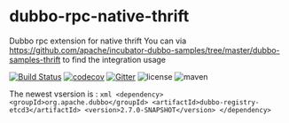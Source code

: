 # dubbo-rpc-native-thrift
Dubbo rpc extension for native thrift
You can via https://github.com/apache/incubator-dubbo-samples/tree/master/dubbo-samples-thrift to find the integration usage 
 
[![Build Status](https://travis-ci.org/dubbo/dubbo-rpc-native-thrift.svg?branch=master)](https://travis-ci.org/dubbo/dubbo-rpc-native-thrift) 
[![codecov](https://codecov.io/gh/dubbo/dubbo-rpc-native-thrift/branch/master/graph/badge.svg)](https://codecov.io/gh/dubbo/dubbo-rpc-native-thrift)
[![Gitter](https://badges.gitter.im/alibaba/dubbo.svg)](https://gitter.im/alibaba/dubbo?utm_source=badge&utm_medium=badge&utm_campaign=pr-badge)
![license](https://img.shields.io/github/license/dubbo/dubbo-rpc-native-thrift.svg)
![maven](https://img.shields.io/maven-central/v/org.apache.dubb/dubbo-rpc-native-thrift.svg)

The newest vsersion is :
`xml
<dependency>
    <groupId>org.apache.dubbo</groupId>
    <artifactId>dubbo-registry-etcd3</artifactId>
    <version>2.7.0-SNAPSHOT</version>
</dependency>
`
